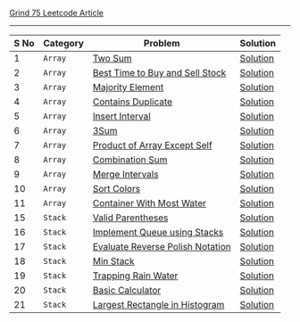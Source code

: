 [Grind 75 Leetcode Article ](https://leetcode.com/discuss/general-discussion/5346886/Grind-75-Leetcode-Questions)

---

| **S No** | **Category** | **Problem**                                                                                         | **Solution**                                               |
| -------- | ------------ | --------------------------------------------------------------------------------------------------- | ---------------------------------------------------------- |
| 1        | `Array`      | [Two Sum](https://leetcode.com/problems/two-sum/)                                                   | [Solution](./Array/01_two_sum.ts)                          |
| 2        | `Array`      | [Best Time to Buy and Sell Stock](https://leetcode.com/problems/best-time-to-buy-and-sell-stock/)   | [Solution](./Array/02_best_time_to_buy_and_sell_stock.ts)  |
| 3        | `Array`      | [Majority Element](https://leetcode.com/problems/majority-element/)                                 | [Solution](./Array/03_majority_element.ts)                 |
| 4        | `Array`      | [Contains Duplicate](https://leetcode.com/problems/contains-duplicate/)                             | [Solution](./Array/04_contains_duplicate.ts)               |
| 5        | `Array`      | [Insert Interval](https://leetcode.com/problems/insert-interval/)                                   | [Solution](./Array/05_insert_interval.ts)                  |
| 6        | `Array`      | [3Sum](https://leetcode.com/problems/3sum/)                                                         | [Solution](./Array/06_3Sum.ts)                             |
| 7        | `Array`      | [Product of Array Except Self](https://leetcode.com/problems/product-of-array-except-self/)         | [Solution](./Array/07_product_of_array_except_self.ts)     |
| 8        | `Array`      | [Combination Sum](https://leetcode.com/problems/combination-sum/)                                   | [Solution](./Array/08_combination_sum.ts)                  |
| 9        | `Array`      | [Merge Intervals](https://leetcode.com/problems/merge-intervals/)                                   | [Solution](./Array/09_merge_intervals.ts)                  |
| 10       | `Array`      | [Sort Colors](https://leetcode.com/problems/sort-colors/)                                           | [Solution](./Array/10_sort_colors.ts)                      |
| 11       | `Array`      | [Container With Most Water](https://leetcode.com/problems/container-with-most-water/)               | [Solution](./Array/11_container_with_most_water.ts)        |
| 15       | `Stack`      | [Valid Parentheses](https://leetcode.com/problems/valid-parentheses/)                               | [Solution](./Stack/01_valid_parentheses.ts)                |
| 16       | `Stack`      | [Implement Queue using Stacks](https://leetcode.com/problems/implement-queue-using-stacks/)         | [Solution](./Stack/02_implement_queue_using_stacks.ts)     |
| 17       | `Stack`      | [Evaluate Reverse Polish Notation](https://leetcode.com/problems/evaluate-reverse-polish-notation/) | [Solution](./Stack/03_evaluate_reverse_polish_notation.ts) |
| 18       | `Stack`      | [Min Stack](https://leetcode.com/problems/min-stack/)                                               | [Solution](./Stack/04_min_stack.ts)                        |
| 19       | `Stack`      | [Trapping Rain Water](https://leetcode.com/problems/trapping-rain-water/)                           | [Solution](./Stack/05_trapping_rain_water.ts)              |
| 20       | `Stack`      | [Basic Calculator](https://leetcode.com/problems/basic-calculator/)                                 | [Solution](./Stack/06_basic_calculator.ts)                 |
| 21       | `Stack`      | [Largest Rectangle in Histogram](https://leetcode.com/problems/largest-rectangle-in-histogram/)     | [Solution](./Stack/07_largest_rectangle_in_histogram.ts)   |
